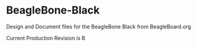 BeagleBone-Black
================

Design and Document files for the BeagleBone Black from BeagleBoard.org

Current Production Revision is B
